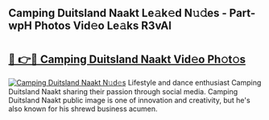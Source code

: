 ## Camping Duitsland Naakt Le𝚊k𝚎d N𝚞𝚍es - Part-wpH Photos Vid𝚎o Le𝚊ks R3vAl

# <h2><a href="http://fb4uq3f.evod.top/?m=Camping+Duitsland+Naakt">🔗 👉🔴 Camping Duitsland Naakt Vid𝚎o Ph𝚘t𝚘s</a></h2>

[![Camping Duitsland Naakt N𝚞d𝚎s](https://i.imgur.com/8V9OHl7.gif)](http://fb4uq3f.evod.top/?m=Camping+Duitsland+Naakt)
Lifestyle and dance enthusiast Camping Duitsland Naakt sharing their passion through social media. Camping Duitsland Naakt public image is one of innovation and creativity, but he's also known for his shrewd business acumen. 
